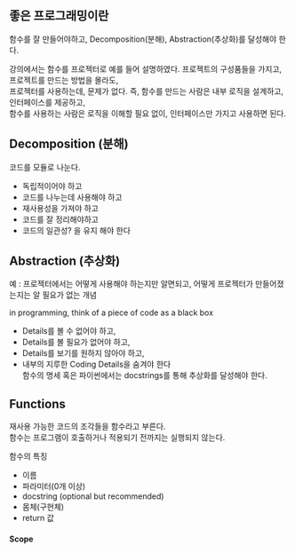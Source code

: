 ## 좋은 프로그래밍이란
함수를 잘 만들어야하고, Decomposition(분해), Abstraction(추상화)를 달성해야 한다.    
   
강의에서는 함수를 프로젝터로 예를 들어 설명하였다. 프로젝트의 구성품들을 가지고, 프로젝트를 만드는 방법을 몰라도,   
프로젝터를 사용하는데, 문제가 없다. 즉, 함수를 만드는 사람은 내부 로직을 설계하고, 인터페이스를 제공하고,   
함수를 사용하는 사람은 로직을 이해할 필요 없이, 인터페이스만 가지고 사용하면 된다.   

## Decomposition (분해)
코드를 모듈로 나눈다.   
* 독립적이어야 하고
* 코드를 나누는데 사용해야 하고
* 재사용성을 가져야 하고
* 코드를 잘 정리해야하고
* 코드의 일관성? 을 유지 해야 한다   
   
## Abstraction (추상화)
예 : 프로젝터에서는 어떻게 사용해야 하는지만 알면되고, 어떻게 프로젝터가 만들어졌는지는 알 필요가 없는 개념    

in programming, think of a piece of code as a black box
* Details를 볼 수 없어야 하고,
* Details를 볼 필요가 없어야 하고,
* Details를 보기를 원하지 않아야 하고,
* 내부의 지루한 Coding Details을 숨겨야 한다   
함수의 명세 혹은 파이썬에서는 docstrings를 통해 추상화를 달성해야 한다.
   
## Functions

재사용 가능한 코드의 조각들을 함수라고 부른다.   
함수는 프로그램이 호출하거나 적용되기 전까지는 실행되지 않는다.   

함수의 특징
* 이름
* 파라미터(0개 이상)
* docstring (optional but recommended)
* 몸체(구현체)
* return 값
   
#### Scope   
